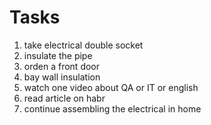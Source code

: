 #      Tasks

1. take electrical double socket
2. insulate the pipe
3. orden a front door
4. bay wall insulation
5. watch one video about QA or IT or english
6. read article on habr
7. continue assembling the electrical in home
